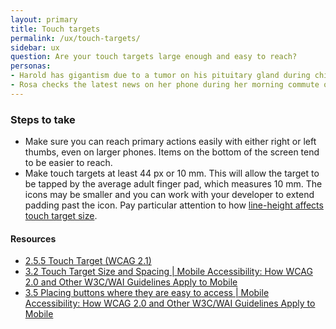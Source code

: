 ```yaml
---
layout: primary
title: Touch targets
permalink: /ux/touch-targets/
sidebar: ux
question: Are your touch targets large enough and easy to reach?
personas:
- Harold has gigantism due to a tumor on his pituitary gland during childhood. He has very large hands which makes small links, or links that are too close together difficult to tap on his phone. 
- Rosa checks the latest news on her phone during her morning commute on a jostling bus, often while sipping from the coffee cup in her other hand.
---
```


### Steps to take
- Make sure you can reach primary actions easily with either right or left thumbs, even on larger phones. Items on the bottom of the screen tend to be easier to reach.
- Make touch targets at least 44 px or 10 mm. This will allow the target to be tapped by the average adult finger pad, which measures 10 mm. The icons may be smaller and you can work with your developer to extend padding past the icon. Pay particular attention to how [line-height affects touch target size](http://www.3needs.org/en/testing/target-size.html).

#### Resources
- [2.5.5 Touch Target (WCAG 2.1)](https://www.w3.org/WAI/WCAG21/Understanding/target-size.html)
- [3.2 Touch Target Size and Spacing \| Mobile Accessibility: How WCAG 2.0 and Other W3C/WAI Guidelines Apply to Mobile](https://www.w3.org/TR/mobile-accessibility-mapping/#touch-target-size-and-spacing)
- [3.5 Placing buttons where they are easy to access \| Mobile Accessibility: How WCAG 2.0 and Other W3C/WAI Guidelines Apply to Mobile](https://www.w3.org/TR/mobile-accessibility-mapping/#h-placing-buttons-where-they-are-easy-to-access)
